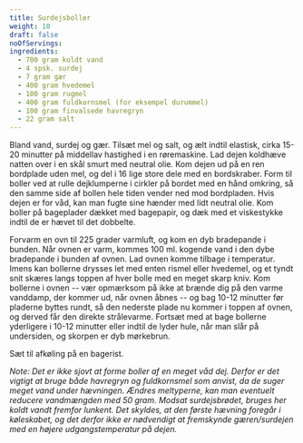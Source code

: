 ```yaml
---
title: Surdejsboller
weight: 10
draft: false
noOfServings: 
ingredients:
  - 700 gram koldt vand
  - 4 spsk. surdej
  - 7 gram gær
  - 400 gram hvedemel
  - 100 gram rugmel
  - 400 gram fuldkornsmel (for eksempel durummel)
  - 100 gram finvalsede havregryn
  - 22 gram salt
---
```


Bland vand, surdej og gær. Tilsæt mel og salt, og ælt indtil elastisk,
cirka 15-20 minutter på middellav hastighed i en røremaskine. Lad dejen
koldhæve natten over i en skål smurt med neutral olie. Kom dejen ud på
en ren bordplade uden mel, og del i 16 lige store dele med en
bordskraber. Form til boller ved at rulle dejklumperne i cirkler på
bordet med en hånd omkring, så den samme side af bollen hele tiden
vender ned mod bordpladen. Hvis dejen er for våd, kan man fugte sine
hænder med lidt neutral olie. Kom boller på bageplader dækket med
bagepapir, og dæk med et viskestykke indtil de er hævet til det
dobbelte.

Forvarm en ovn til 225 grader varmluft, og kom en dyb bradepande i
bunden. Når ovnen er varm, kommes 100 ml. kogende vand i den dybe
bradepande i bunden af ovnen. Lad ovnen komme tilbage i temperatur.
Imens kan bollerne drysses let med enten rismel eller hvedemel, og et
tyndt snit skæres langs toppen af hver bolle med en meget skarp kniv.
Kom bollerne i ovnen -- vær opmærksom på ikke at brænde dig på den varme
vanddamp, der kommer ud, når ovnen åbnes -- og bag 10-12 minutter før
pladerne byttes rundt, så den nederste plade nu kommer i toppen af
ovnen, og derved får den direkte strålevarme. Fortsæt med at bage
bollerne yderligere i 10-12 minutter eller indtil de lyder hule, når man
slår på undersiden, og skorpen er dyb mørkebrun.

Sæt til afkøling på en bagerist.

*Note: Det er ikke sjovt at forme boller af en meget våd dej. Derfor er
det vigtigt at bruge både havregryn og fuldkornsmel som anvist, da de
suger meget vand under hævningen. Ændres meltyperne, kan man eventuelt
reducere vandmængden med 50 gram. Modsat surdejsbrødet, bruges her koldt
vandt fremfor lunkent. Det skyldes, at den første hævning foregår i
køleskabet, og det derfor ikke er nødvendigt at fremskynde
gæren/surdejen med en højere udgangstemperatur på dejen.*

